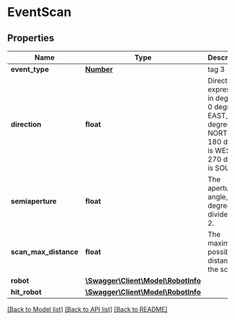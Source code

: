 # EventScan

## Properties
Name | Type | Description | Notes
------------ | ------------- | ------------- | -------------
**event_type** | [**Number**](Number.md) | tag 3 | 
**direction** | **float** | Direction expressed in degrees. 0 degree is EAST, 90 degree is NORTH, 180 degree is WEST, 270 degree is SOUTH | 
**semiaperture** | **float** | The aperture angle, in degree, divided by 2. | 
**scan_max_distance** | **float** | The maximum possible distance of the scan. | 
**robot** | [**\Swagger\Client\Model\RobotInfo**](RobotInfo.md) |  | 
**hit_robot** | [**\Swagger\Client\Model\RobotInfo**](RobotInfo.md) |  | [optional] 

[[Back to Model list]](../README.md#documentation-for-models) [[Back to API list]](../README.md#documentation-for-api-endpoints) [[Back to README]](../README.md)


